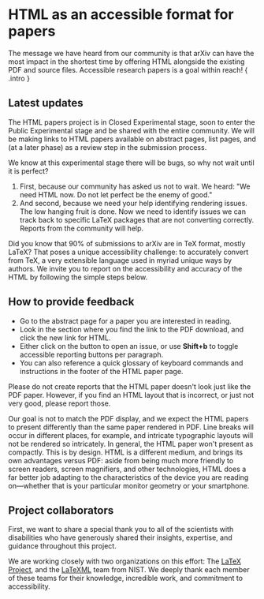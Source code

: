 # HTML as an accessible format for papers

The message we have heard from our community is that arXiv can have the most impact in the shortest time by offering HTML alongside the existing PDF and source files. Accessible research papers is a goal within reach!
{ .intro }

## Latest updates
The HTML papers project is in Closed Experimental stage, soon to enter the Public Experimental stage and be shared with the entire community. We will be making links to HTML papers available on abstract pages, list pages, and (at a later phase) as a review step in the submission process.

We know at this experimental stage there will be bugs, so why not wait until it is perfect?

1. First, because our community has asked us not to wait. We heard: "We need HTML now. Do not let perfect be the enemy of good."
2. And second, because we need your help identifying rendering issues. The low hanging fruit is done. Now we need to identify issues we can track back to specific LaTeX packages that are not converting correctly. Reports from the community will help.

Did you know that 90% of submissions to arXiv are in TeX format, mostly LaTeX? That poses a unique accessibility challenge: to accurately convert from TeX, a very extensible language used in myriad unique ways by authors. We invite you to report on the accessibility and accuracy of the HTML by following the simple steps below.

## How to provide feedback

- Go to the abstract page for a paper you are interested in reading.
- Look in the section where you find the link to the PDF download, and click the new link for HTML.
- Either click on the button to open an issue, or use **Shift+b** to toggle accessible reporting buttons per paragraph.
- You can also reference a quick glossary of keyboard commands and instructions in the footer of the HTML paper page.

Please do not create reports that the HTML paper doesn't look just like the PDF paper. However, if you find an HTML layout that is incorrect, or just not very good, please report those.

Our goal is not to match the PDF display, and we expect the HTML papers to present differently than the same paper rendered in PDF. Line breaks will occur in different places, for example, and intricate typographic layouts will not be rendered so intricately. In general, the HTML paper won't present as compactly. This is by design. HTML is a different medium, and brings its own advantages versus PDF: aside from being much more friendly to screen readers, screen magnifiers, and other technologies, HTML does a far better job adapting to the characteristics of the device you are reading on—whether that is your particular monitor geometry or your smartphone.

## Project collaborators
First, we want to share a special thank you to all of the scientists with disabilities who have generously shared their insights, expertise, and guidance throughout this project.

We are working closely with two organizations on this effort: The [LaTeX Project](https://www.latex-project.org/), and the [LaTeXML](https://math.nist.gov/~BMiller/LaTeXML/) team from NIST. We deeply thank each member of these teams for their knowledge, incredible work, and commitment to accessibility.
